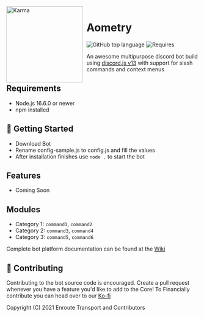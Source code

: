 <img width="200" height="200" align="left" style="float: left; margin: 0 10px 0 0;" alt="Karma" src="https://i.imgur.com/8hQoOwS.png"> 

# Aometry

![GitHub top language](https://img.shields.io/github/languages/top/Enroute-Transport/Aometry?color=0072CE&style=for-the-badge)
![Requires](https://img.shields.io/badge/requires-discordJS-333434?style=for-the-badge)

An awesome multipurpose discord bot build using [discord.js v13](https://discord.js.org) with support for slash commands and context menus

## Requirements

- Node.js 16.6.0 or newer
- npm installed

## 🚀 Getting Started
- Download Bot
- Rename config-sample.js to config.js and fill the values
- After installation finishes use `node .` to start the bot

## Features

- Coming Soon

## Modules

- Category 1: `command1`, `command2`
- Category 2: `command3`, `command4`
- Category 3: `command5`, `command6`

Complete bot platform documentation can be found at the [Wiki](https://github.com/Enroute-Transport/Aometry/wiki)

## 🤝 Contributing
Contributing to the bot source code is encouraged. Create a pull request whenever you have a feature you'd like to add to the Core!
To Financially contribute you can head over to our [Ko-fi](https://ko-fi.com/enroute)

Copyright (C) 2021 Enroute Transport and Contributors

